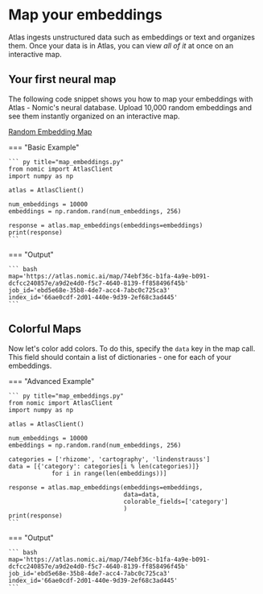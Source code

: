 # Map your embeddings
Atlas ingests unstructured data such as embeddings or text and organizes them.
Once your data is in Atlas, you can view *all of it* at once on an interactive map.


## Your first neural map

The following code snippet shows you how to map your embeddings with Atlas - Nomic's neural database.
Upload 10,000 random embeddings and see them instantly organized on an interactive map.

[Random Embedding Map](https://atlas.nomic.ai/map/74ebf36c-b1fa-4a9e-b091-dcfcc240857e/a9d2e4d0-f5c7-4640-8139-ff858496f45b)

=== "Basic Example"

    ``` py title="map_embeddings.py"
    from nomic import AtlasClient
    import numpy as np
    
    atlas = AtlasClient()
    
    num_embeddings = 10000
    embeddings = np.random.rand(num_embeddings, 256)
    
    response = atlas.map_embeddings(embeddings=embeddings)
    print(response)
    ```

=== "Output"

    ``` bash
    map='https://atlas.nomic.ai/map/74ebf36c-b1fa-4a9e-b091-dcfcc240857e/a9d2e4d0-f5c7-4640-8139-ff858496f45b'
    job_id='ebd5e68e-35b8-4de7-acc4-7abc0c725ca3'
    index_id='66ae0cdf-2d01-440e-9d39-2ef68c3ad445'
    ```

## Colorful Maps

Now let's color add colors. To do this, specify the `data` key in the map call. This field should contain a list
of dictionaries - one for each of your embeddings.

=== "Advanced Example"

    ``` py title="map_embeddings.py"
    from nomic import AtlasClient
    import numpy as np
    
    atlas = AtlasClient()
    
    num_embeddings = 10000
    embeddings = np.random.rand(num_embeddings, 256)
    
    categories = ['rhizome', 'cartography', 'lindenstrauss']
    data = [{'category': categories[i % len(categories)]}
                for i in range(len(embeddings))]
    
    response = atlas.map_embeddings(embeddings=embeddings,
                                    data=data,
                                    colorable_fields=['category']
                                    )
    print(response)
    ```

=== "Output"

    ``` bash
    map='https://atlas.nomic.ai/map/74ebf36c-b1fa-4a9e-b091-dcfcc240857e/a9d2e4d0-f5c7-4640-8139-ff858496f45b'
    job_id='ebd5e68e-35b8-4de7-acc4-7abc0c725ca3'
    index_id='66ae0cdf-2d01-440e-9d39-2ef68c3ad445'
    ```